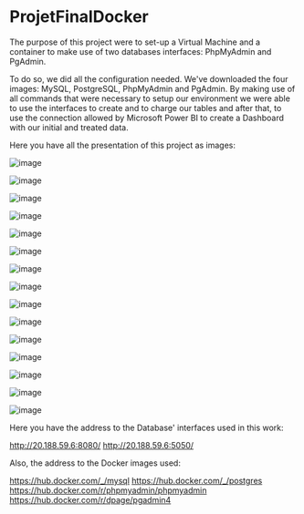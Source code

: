 # ProjetFinalDocker

The purpose of this project were to set-up a Virtual Machine and a container to make use of two databases interfaces: PhpMyAdmin and PgAdmin.

To do so, we did all the configuration needed. We've downloaded the four images: MySQL, PostgreSQL, PhpMyAdmin and PgAdmin. By making use of all commands that were necessary to setup our environment we were able to use the interfaces to create and to charge our tables and after that, to use the connection allowed by Microsoft Power BI to create a Dashboard with our initial and treated data.

Here you have all the presentation of this project as images:

![image](https://user-images.githubusercontent.com/71143254/155786208-41335dbc-c97c-437d-ab84-4f11fd5fd37f.png)

![image](https://user-images.githubusercontent.com/71143254/155786335-2cf3690f-1243-4211-a9db-756de4be0654.png)

![image](https://user-images.githubusercontent.com/71143254/155786345-1518eba8-efb7-4d77-af91-bf65c7b97f9f.png)

![image](https://user-images.githubusercontent.com/71143254/155786359-8561a88e-8514-4907-93b0-4b54d3871c5c.png)

![image](https://user-images.githubusercontent.com/71143254/155786373-2fc8d137-84b8-41c7-b5cf-6690fdc39fb4.png)

![image](https://user-images.githubusercontent.com/71143254/155786387-146020c0-fb06-4117-8f7b-ccf0346eca3f.png)

![image](https://user-images.githubusercontent.com/71143254/155786393-dcb97239-a59a-42d4-8516-647dbb9701a2.png)

![image](https://user-images.githubusercontent.com/71143254/155786401-be6ca772-e6e0-4b9f-ad08-04787a940eb3.png)

![image](https://user-images.githubusercontent.com/71143254/155786427-339162d6-636e-4b24-857f-d9bdc0446c63.png)

![image](https://user-images.githubusercontent.com/71143254/155786440-402458a2-8995-44bc-ad65-c0abd811acba.png)

![image](https://user-images.githubusercontent.com/71143254/155786449-89cb0a55-047c-45f9-9583-8d5846954a14.png)

![image](https://user-images.githubusercontent.com/71143254/155786458-b59366f4-b1cd-43d1-b955-633122d843f7.png)

![image](https://user-images.githubusercontent.com/71143254/155786478-3609ab38-5081-486e-954e-103dce69764a.png)

![image](https://user-images.githubusercontent.com/71143254/155789122-96d216c6-6d8f-4af7-af20-2639f31dfc9f.png)

![image](https://user-images.githubusercontent.com/71143254/155786512-4770e099-9fe3-4e21-9c47-e7c5c8bb23b3.png)


Here you have the address to the Database' interfaces used in this work:

http://20.188.59.6:8080/
http://20.188.59.6:5050/

Also, the address to the Docker images used:

https://hub.docker.com/_/mysql
https://hub.docker.com/_/postgres
https://hub.docker.com/r/phpmyadmin/phpmyadmin
https://hub.docker.com/r/dpage/pgadmin4




